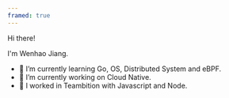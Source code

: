 ```yaml
---
framed: true
---
```

Hi there!

I'm Wenhao Jiang.

- 🌱 I’m currently learning Go, OS, Distributed System and eBPF.
- 🔭 I’m currently working on Cloud Native.
- 📆 I worked in Teambition with Javascript and Node.